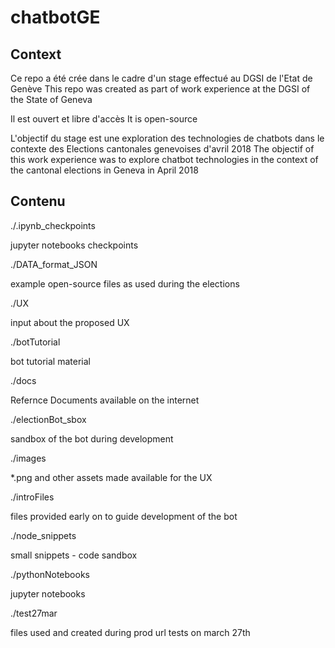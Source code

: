 # chatbotGE

## Context

Ce repo a été crée dans le cadre d'un stage effectué au DGSI de l'Etat de Genève
This repo was created as part of work experience at the DGSI of the State of Geneva

Il est ouvert et libre d'accès
It is open-source

L'objectif du stage est une exploration des technologies de chatbots dans le contexte des Elections cantonales genevoises d'avril 2018
The objectif of this work experience was to explore chatbot technologies in the context of the cantonal elections in Geneva in April 2018

## Contenu
./.ipynb_checkpoints

jupyter notebooks checkpoints

./DATA_format_JSON

example open-source files as used during the elections

./UX

input about the proposed UX

./botTutorial

bot tutorial material

./docs

Refernce Documents available on the internet

./electionBot_sbox

sandbox of the bot during development

./images

*.png and other assets made available for the UX

./introFiles

files provided early on to guide development of the bot

./node_snippets

small snippets - code sandbox

./pythonNotebooks

jupyter notebooks

./test27mar

files used and created during prod url tests on march 27th